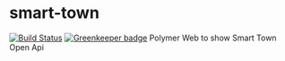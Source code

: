 # smart-town
[![Build Status](https://travis-ci.org/Zombispormedio/smart-town.svg?branch=master)](https://travis-ci.org/Zombispormedio/smart-town) [![Greenkeeper badge](https://badges.greenkeeper.io/Zombispormedio/smart-town.svg)](https://greenkeeper.io/)
Polymer Web to show Smart Town Open Api
